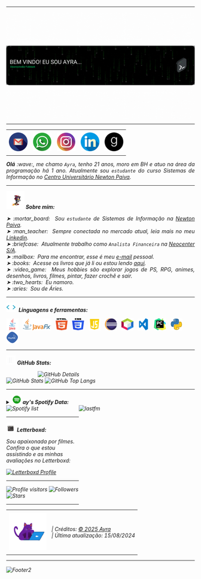 -----
<div>
<img align="center" alt="GIF" src="https://github.com/ayrarocha/ayrarocha/blob/main/img/header.gif"/>
</div>

-----

<div align="center">
<table>
<tr>
 <td align="center" colspan="11"></td>
</tr> 
<tr>
<td><a href="mailto:ayrarocharocha@gmail.com" target="_blank"><img src="https://github.com/ayrarocha/ayrarocha/blob/main/img/gmail.png" width="50px" height="50px"/></a>
</td>
<td><a href="https://wa.me/55031987610832" target="_blank"><img src="https://github.com/ayrarocha/ayrarocha/blob/main/img/whatsapp%20(1).png" width="50px" height="50px"/></a>
</td>
<td><a href="https://www.instagram.com/ayra_rx/" target="_blank"><img src="https://github.com/ayrarocha/ayrarocha/blob/main/img/instagram%20(2).png" width="50px" height="50px"/></a>
</td>
<td><a href="https://www.linkedin.com/in/ayra-soares-7b0a49207?utm_source=share&utm_campaign=share_via&utm_content=profile&utm_medium=android_app" target="_blank"><img src="https://github.com/ayrarocha/ayrarocha/blob/main/img/linkedin%20(2).png" width="50px" height="50px"/></a>
</td>
<td><a href="https://www.goodreads.com/user/show/176773070-ayra-soares" target="_blank"><img src="https://github.com/ayrarocha/ayrarocha/blob/main/img/goodreads.png" width="50px" height="50px"/></a>
</td>
</tr>
<tr>
 <td align="center" colspan="11"></td>
</tr> 
</table>

</div>
<div align="justify">
<i><b>Olá</b> :wave:, me chamo <code>Ayra</code>, tenho 21 anos, moro em BH e atuo na área da programação há 1 ano. Atualmente sou <code>estudante</code> do curso Sistemas de Informação no <a href="https://newtonpaiva.br/" target="_blank">Centro Universitário Newton Paiva</a>.
</div>
 
-----

<img height="48" alt="GIF" src="https://github.com/ayrarocha/ayrarocha/blob/main/img/shadow.gif"/> <i><b>Sobre mim:</b>

<div align="justify">
<p> 
➤ :mortar_board: &nbsp;Sou <code>estudante</code> de Sistemas de Informação na <a href="https://newtonpaiva.br/" target="_blank">Newton Paiva</a>.<br />
➤ :man_teacher: &nbsp;Sempre conectada no mercado atual, leia mais no meu <a href="https://www.linkedin.com/in/ayra-soares-7b0a49207?utm_source=share&utm_campaign=share_via&utm_content=profile&utm_medium=android_app" target="_blank">Linkedin</a>.<br />
➤ :briefcase: &nbsp;Atualmente trabalho como <code>Analista Financeira</code> na <a href="https://neocenter.com.br/" target="_blank">Neocenter S/A</a>.<br />
➤ :mailbox: &nbsp;Para me encontrar, esse é meu <a href="mailto:ayrarocharocha@gmail.com" target="_blank">e-mail</a> pessoal.<br />
➤ :books: &nbsp;Acesse os livros que já li ou estou lendo <a href="https://www.goodreads.com/user/show/176773070-ayra-soares" target="_blank">aqui</a>.<br />
➤ :video_game: &nbsp;Meus hobbies são explorar jogos de PS, RPG, animes, desenhos, livros, filmes, pintar, fazer crochê e sair.<br />
➤ :two_hearts: &nbsp;Eu namoro. <br />
➤ :aries: &nbsp;Sou de Áries.<br />
</p>
</div>

-----

<img height="25" alt="GIF" src="https://github.com/ayrarocha/ayrarocha/blob/main/img/skills.gif"/>&nbsp; <i><b>Linguagens e ferramentas:</b>

<code><a href="https://www.java.com/pt-BR/" target="_blank"><img width="32" height="32" src="https://github.com/ayrarocha/ayrarocha/blob/main/img/java.png"/></a></code>
&nbsp; 
<code><a href="https://openjfx.io/" target="_blank"><img height="32" src="https://github.com/ayrarocha/ayrarocha/blob/main/img/javafx.png"/></a></code>
&nbsp; 
<code><a href="https://www.w3schools.com/html/" target="_blank"><img width="32" height="32" src="https://github.com/ayrarocha/ayrarocha/blob/main/img/html.svg"/></a></code>
&nbsp; 
<code><a href="https://www.w3schools.com/css/" target="_blank"><img width="32" height="32" src="https://github.com/ayrarocha/ayrarocha/blob/main/img/css.svg"/></a></code>
&nbsp; 
<code><a href="https://www.w3schools.com/js/" target="_blank"><img width="32" height="32" src="https://github.com/ayrarocha/ayrarocha/blob/main/img/js.png"/></a></code>
&nbsp;
<code><a href="https://www.eclipse.org/downloads/" target="_blank"><img width="32" height="32" src="https://github.com/ayrarocha/ayrarocha/blob/main/img/eclipse.png"/></a></code>
&nbsp; 
<code><a href="https://netbeans.apache.org/" target="_blank"><img width="32" height="32" src="https://github.com/ayrarocha/ayrarocha/blob/main/img/netbeans.png"/></a></code>
&nbsp;
<code><a href="https://code.visualstudio.com/" target="_blank"><img width="32" height="32" src="https://github.com/ayrarocha/ayrarocha/blob/main/img/vs.png"/></a></code>
&nbsp;
<code><a href="https://www.jetbrains.com/pt-br/pycharm/" target="_blank"><img width="32" height="32" src="https://github.com/ayrarocha/ayrarocha/blob/main/img/pc.png"/></a></code>
&nbsp;
<code><a href="https://www.python.org/" target="_blank"><img width="32" height="32" src="https://github.com/ayrarocha/ayrarocha/blob/main/img/python.png"/></a></code>
&nbsp;
<code><a href="https://www.mysql.com/" target="_blank"><img width="32" height="32" src="https://github.com/ayrarocha/ayrarocha/blob/main/img/mysql.png"/></a></code>
&nbsp;

-----

<img height="25" alt="GIF" src="https://github.com/ayrarocha/ayrarocha/blob/main/img/graphic.gif"/> <i><b>GitHub Stats:</b>

<div>
<img align="right" alt="GitHub Details" width="420px" src="http://github-profile-summary-cards.vercel.app/api/cards/profile-details?username=ayrarocha&theme=github_dark"/>
<!--- <img alt="GitHub Commits" width="200px" src="http://github-profile-summary-cards.vercel.app/api/cards/productive-time?username=ayrarocha&theme=github_dark"/> -->
<img alt="GitHub Stats" width="200px" src="http://github-profile-summary-cards.vercel.app/api/cards/stats?username=ayrarocha&theme=github_dark"/>
<img alt="GitHub Top Langs" width="200px" src="http://github-profile-summary-cards.vercel.app/api/cards/repos-per-language?username=ayrarocha&theme=github_dark"/>
</div>

-----

<div>
<details>
<summary><img height="25" alt="GIF" src="https://github.com/ayrarocha/ayrarocha/blob/main/img/spotify.gif"/> <i><b>ay's Spotify Data:</b></summary>
<img src="https://data-card-for-spotify.herokuapp.com/api/card?user_id=8o9sujogvluvd199rjq0gde9l" alt="Data Card for Spotify">
</details>
</div>
<div>
<a href="https://www.last.fm/pt/user/Ayrxx" target="_blank"><img align="right" width="310px" height="270px" alt="lastfm" src="https://lastfm-recently-played.vercel.app/api?user=Ayrxx"/></a>
</div>
<div> 
<img alt="Spotify list" width="310px" height="270px" src="https://spotify-recently-played-readme.vercel.app/api?user=8o9sujogvluvd199rjq0gde9l"/>
</div>

-----
<div>
 
<img height="25" alt="GIF" src="https://github.com/ayrarocha/ayrarocha/blob/main/img/cinema.gif"/>&nbsp; <i><b>Letterboxd:</b>
 
Sou apaixonada por filmes. Confira o que estou assistindo e as minhas avaliações no Letterboxd:
 
<a href="https://letterboxd.com/_ay_/">
  <img src="https://img.shields.io/badge/Letterboxd-Profile-blue?logo=letterboxd" alt="Letterboxd Profile"/>
</a>
</div>

-----

<div>
 <tr>
<td align="center" colspan="1"></td>
</tr>
<img alt="Profile visitors" src="https://komarev.com/ghpvc/?username=ayrarocha" style="pointer-events: none;"/>
<img alt="Followers" src="https://img.shields.io/github/followers/ayrarocha?style=social" />
<img alt="Stars" src="https://img.shields.io/github/stars/ayrarocha?style=social" />
</div>

-----

<div>
<table align="center">
<tr>
 <td align="center" colspan="2"></td>
</tr> 
<tr>
<td>
<a href="https://github.com/ayrarocha" target="_blank"><img src="https://github.com/ayrarocha/ayrarocha/blob/main/img/gatinho.gif" width="100px" height="100px"/></a>
</td>
<td>
| Créditos: <a href="https://github.com/ayrarocha" target="_blank">© 2025 Ayra</a><br />
| Última atualização: 15/08/2024
</td>
</tr>
<tr>
 <td align="center" colspan="2"></td>
</tr> 
</table>
</div>

-----

<img align="center" alt="Footer2" src="https://capsule-render.vercel.app/api?type=waving&height=100&color=gray&section=footer"/>

<!---
<div>
<img align="center" alt="Footer" src="https://github.com/ayrarocha/ayrarocha/blob/main/img/footer-gray%20(3).gif"/>
</div>
-->

<!-- Obrigado pela visita! -->

